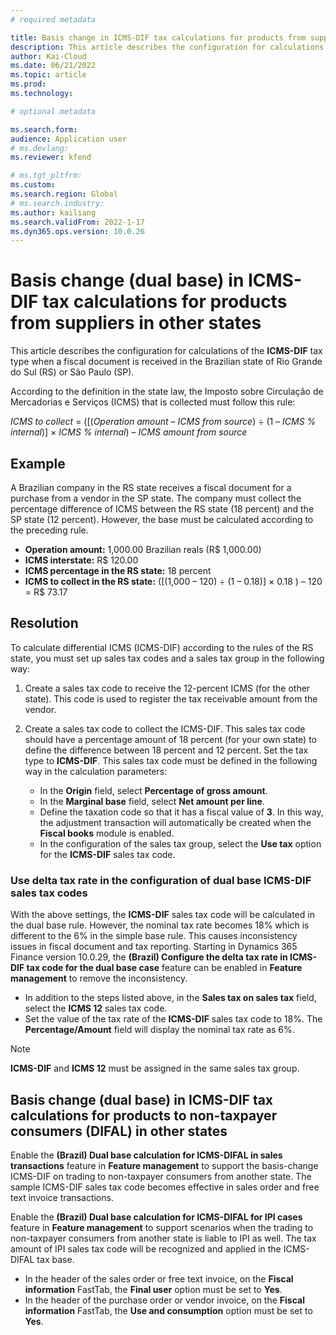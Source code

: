 ```yaml
---
# required metadata

title: Basis change in ICMS-DIF tax calculations for products from suppliers in other states
description: This article describes the configuration for calculations of the ICMS-DIF tax type when a fiscal document is received in the Brazilian state of Rio Grande do Sul (RS) or São Paulo (SP).
author: Kai-Cloud
ms.date: 06/21/2022
ms.topic: article
ms.prod: 
ms.technology: 

# optional metadata

ms.search.form:
audience: Application user
# ms.devlang: 
ms.reviewer: kfend

# ms.tgt_pltfrm: 
ms.custom: 
ms.search.region: Global
# ms.search.industry: 
ms.author: kailiang
ms.search.validFrom: 2022-1-17
ms.dyn365.ops.version: 10.0.26
---
```


# Basis change (dual base) in ICMS-DIF tax calculations for products from suppliers in other states

This article describes the configuration for calculations of the **ICMS-DIF** tax type when a fiscal document is received in the Brazilian state of Rio Grande do Sul (RS) or São Paulo (SP).

According to the definition in the state law, the Imposto sobre Circulação de Mercadorias e Serviços (ICMS) that is collected must follow this rule:

*ICMS to collect* = ([(*Operation amount* – *ICMS from source*) ÷ (1 – *ICMS % internal*)] × *ICMS % internal*) – *ICMS amount from source*

## Example

A Brazilian company in the RS state receives a fiscal document for a purchase from a vendor in the SP state. The company must collect the percentage difference of ICMS between the RS state (18 percent) and the SP state (12 percent). However, the base must be calculated according to the preceding rule.

- **Operation amount:** 1,000.00 Brazilian reals (R$ 1,000.00)
- **ICMS interstate:** R$ 120.00
- **ICMS percentage in the RS state:** 18 percent
- **ICMS to collect in the RS state:** (\[(1,000 – 120) ÷ (1 – 0.18)\] × 0.18 ) – 120 = R$ 73.17 

## Resolution

To calculate differential ICMS (ICMS-DIF) according to the rules of the RS state, you must set up sales tax codes and a sales tax group in the following way:

1. Create a sales tax code to receive the 12-percent ICMS (for the other state). This code is used to register the tax receivable amount from the vendor.
2. Create a sales tax code to collect the ICMS-DIF. This sales tax code should have a percentage amount of 18 percent (for your own state) to define the difference between 18 percent and 12 percent. Set the tax type to **ICMS-DIF**. This sales tax code must be defined in the following way in the calculation parameters:

    - In the **Origin** field, select **Percentage of gross amount**.
    - In the **Marginal base** field, select **Net amount per line**.
    - Define the taxation code so that it has a fiscal value of **3**. In this way, the adjustment transaction will automatically be created when the **Fiscal books** module is enabled.
    - In the configuration of the sales tax group, select the **Use tax** option for the **ICMS-DIF** sales tax code.

### Use delta tax rate in the configuration of dual base ICMS-DIF sales tax codes

With the above settings, the **ICMS-DIF** sales tax code will be calculated in the dual base rule. However, the nominal tax rate becomes 18% which is different to the 6% in the simple base rule. This causes inconsistency issues in fiscal document and tax reporting. Starting in Dynamics 365 Finance version 10.0.29, the **(Brazil) Configure the delta tax rate in ICMS-DIF tax code for the dual base case** feature can be enabled in **Feature management** to remove the inconsistency.

- In addition to the steps listed above, in the **Sales tax on sales tax** field, select the **ICMS 12** sales tax code.
- Set the value of the tax rate of the **ICMS-DIF** sales tax code to 18%. The **Percentage/Amount** field will display the nominal tax rate as 6%.
    
> [!NOTE] 
> **ICMS-DIF** and **ICMS 12** must be assigned in the same sales tax group.

## Basis change (dual base) in ICMS-DIF tax calculations for products to non-taxpayer consumers (DIFAL) in other states

Enable the **(Brazil) Dual base calculation for ICMS-DIFAL in sales transactions** feature in **Feature management** to support the basis-change ICMS-DIF on trading to non-taxpayer consumers from another state. The sample ICMS-DIF sales tax code becomes effective in sales order and free text invoice transactions.

Enable the **(Brazil) Dual base calculation for ICMS-DIFAL for IPI cases** feature in **Feature management** to support scenarios when the trading to non-taxpayer consumers from another state is liable to IPI as well. The tax amount of IPI sales tax code will be recognized and applied in the ICMS-DIFAL tax base.

- In the header of the sales order or free text invoice, on the **Fiscal information** FastTab, the **Final user** option must be set to **Yes**.
- In the header of the purchase order or vendor invoice, on the **Fiscal information** FastTab, the **Use and consumption** option must be set to **Yes**.


